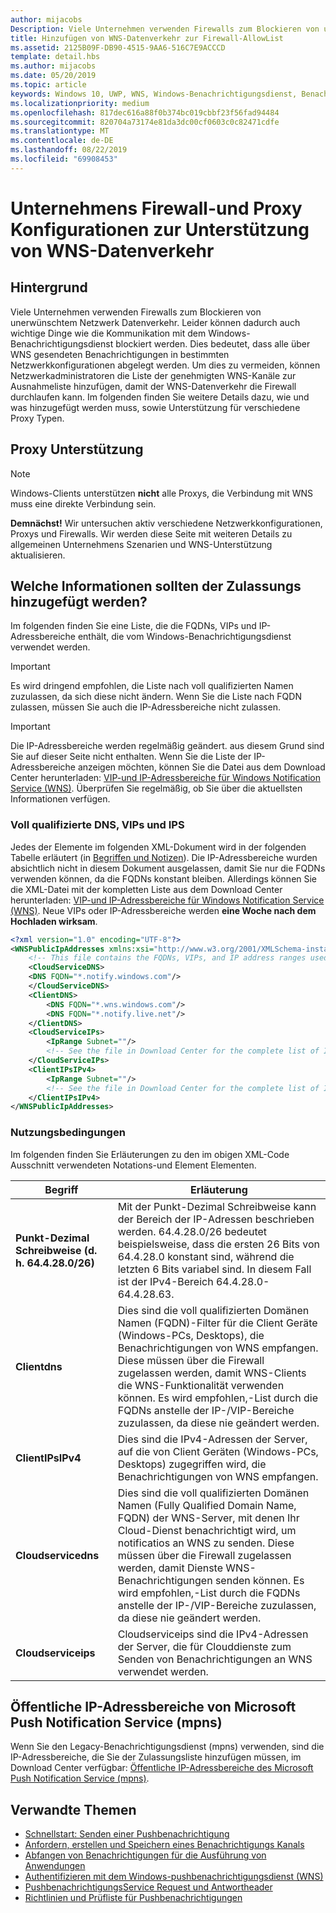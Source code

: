 ```yaml
---
author: mijacobs
Description: Viele Unternehmen verwenden Firewalls zum Blockieren von unerwünschtem Datenverkehr. In diesem Dokument wird beschrieben, wie Sie den WNS-Datenverkehr durch Firewalls passieren können.
title: Hinzufügen von WNS-Datenverkehr zur Firewall-AllowList
ms.assetid: 2125B09F-DB90-4515-9AA6-516C7E9ACCCD
template: detail.hbs
ms.author: mijacobs
ms.date: 05/20/2019
ms.topic: article
keywords: Windows 10, UWP, WNS, Windows-Benachrichtigungsdienst, Benachrichtigung, Windows, Firewall, Problembehandlung, IP, Datenverkehr, Unternehmen, Netzwerk, IPv4, VIP, FQDN, öffentliche IP-Adresse
ms.localizationpriority: medium
ms.openlocfilehash: 817dec616a88f0b374bc019cbbf23f56fad94484
ms.sourcegitcommit: 820704a73174e81da3dc00cf0603c0c82471cdfe
ms.translationtype: MT
ms.contentlocale: de-DE
ms.lasthandoff: 08/22/2019
ms.locfileid: "69908453"
---
```

# <a name="enterprise-firewall-and-proxy-configurations-to-support-wns-traffic"></a>Unternehmens Firewall-und Proxy Konfigurationen zur Unterstützung von WNS-Datenverkehr

## <a name="background"></a>Hintergrund
Viele Unternehmen verwenden Firewalls zum Blockieren von unerwünschtem Netzwerk Datenverkehr. Leider können dadurch auch wichtige Dinge wie die Kommunikation mit dem Windows-Benachrichtigungsdienst blockiert werden. Dies bedeutet, dass alle über WNS gesendeten Benachrichtigungen in bestimmten Netzwerkkonfigurationen abgelegt werden. Um dies zu vermeiden, können Netzwerkadministratoren die Liste der genehmigten WNS-Kanäle zur Ausnahmeliste hinzufügen, damit der WNS-Datenverkehr die Firewall durchlaufen kann. Im folgenden finden Sie weitere Details dazu, wie und was hinzugefügt werden muss, sowie Unterstützung für verschiedene Proxy Typen.

## <a name="proxy-support"></a>Proxy Unterstützung

> [!Note] 
Windows-Clients unterstützen **nicht** alle Proxys, die Verbindung mit WNS muss eine direkte Verbindung sein.

**Demnächst!** Wir untersuchen aktiv verschiedene Netzwerkkonfigurationen, Proxys und Firewalls. Wir werden diese Seite mit weiteren Details zu allgemeinen Unternehmens Szenarien und WNS-Unterstützung aktualisieren.


## <a name="what-information-should-be-added-to-the-allowlist"></a>Welche Informationen sollten der Zulassungs hinzugefügt werden?
Im folgenden finden Sie eine Liste, die die FQDNs, VIPs und IP-Adressbereiche enthält, die vom Windows-Benachrichtigungsdienst verwendet werden. 

> [!IMPORTANT]
> Es wird dringend empfohlen, die Liste nach voll qualifizierten Namen zuzulassen, da sich diese nicht ändern. Wenn Sie die Liste nach FQDN zulassen, müssen Sie auch die IP-Adressbereiche nicht zulassen.

> [!IMPORTANT]
> Die IP-Adressbereiche werden regelmäßig geändert. aus diesem Grund sind Sie auf dieser Seite nicht enthalten. Wenn Sie die Liste der IP-Adressbereiche anzeigen möchten, können Sie die Datei aus dem Download Center herunterladen: [VIP-und IP-Adressbereiche für Windows Notification Service (WNS)](https://www.microsoft.com/download/details.aspx?id=44238). Überprüfen Sie regelmäßig, ob Sie über die aktuellsten Informationen verfügen. 


### <a name="fqdns-vips-and-ips"></a>Voll qualifizierte DNS, VIPs und IPS
Jedes der Elemente im folgenden XML-Dokument wird in der folgenden Tabelle erläutert (in [Begriffen und Notizen](#terms-and-notations)). Die IP-Adressbereiche wurden absichtlich nicht in diesem Dokument ausgelassen, damit Sie nur die FQDNs verwenden können, da die FQDNs konstant bleiben. Allerdings können Sie die XML-Datei mit der kompletten Liste aus dem Download Center herunterladen: [VIP-und IP-Adressbereiche für Windows Notification Service (WNS)](https://www.microsoft.com/download/details.aspx?id=44238). Neue VIPs oder IP-Adressbereiche werden **eine Woche nach dem Hochladen wirksam**.

```XML
<?xml version="1.0" encoding="UTF-8"?>
<WNSPublicIpAddresses xmlns:xsi="http://www.w3.org/2001/XMLSchema-instance" xmlns:xsd="http://www.w3.org/2001/XMLSchema">
    <!-- This file contains the FQDNs, VIPs, and IP address ranges used by the Windows Notification Service. A new text file will be uploaded every time a new VIP or IP range is released in production.  Please copy the below information and perform the necessary changes on your site. Endpoints in CloudService nodes are used for cloud services to send notifications to WNS. Endpoints in Client nodes are used by devices to receive notifications from WNS. --> 
    <CloudServiceDNS>
    <DNS FQDN="*.notify.windows.com"/>
    </CloudServiceDNS>
    <ClientDNS>
        <DNS FQDN="*.wns.windows.com"/>
        <DNS FQDN="*.notify.live.net"/>
    </ClientDNS>
    <CloudServiceIPs>
        <IpRange Subnet=""/>
        <!-- See the file in Download Center for the complete list of IP ranges -->
    </CloudServiceIPs>
    <ClientIPsIPv4>
        <IpRange Subnet=""/>
        <!-- See the file in Download Center for the complete list of IP ranges -->
    </ClientIPsIPv4>
</WNSPublicIpAddresses>

```

### <a name="terms-and-notations"></a>Nutzungsbedingungen
Im folgenden finden Sie Erläuterungen zu den im obigen XML-Code Ausschnitt verwendeten Notations-und Element Elementen.

| Begriff | Erläuterung |
|---|---|
| **Punkt-Dezimal Schreibweise (d. h. 64.4.28.0/26)** | Mit der Punkt-Dezimal Schreibweise kann der Bereich der IP-Adressen beschrieben werden. 64.4.28.0/26 bedeutet beispielsweise, dass die ersten 26 Bits von 64.4.28.0 konstant sind, während die letzten 6 Bits variabel sind.  In diesem Fall ist der IPv4-Bereich 64.4.28.0-64.4.28.63. |
| **Clientdns** | Dies sind die voll qualifizierten Domänen Namen (FQDN)-Filter für die Client Geräte (Windows-PCs, Desktops), die Benachrichtigungen von WNS empfangen. Diese müssen über die Firewall zugelassen werden, damit WNS-Clients die WNS-Funktionalität verwenden können.  Es wird empfohlen,-List durch die FQDNs anstelle der IP-/VIP-Bereiche zuzulassen, da diese nie geändert werden. |
| **ClientIPsIPv4** | Dies sind die IPv4-Adressen der Server, auf die von Client Geräten (Windows-PCs, Desktops) zugegriffen wird, die Benachrichtigungen von WNS empfangen. |
| **Cloudservicedns** | Dies sind die voll qualifizierten Domänen Namen (Fully Qualified Domain Name, FQDN) der WNS-Server, mit denen Ihr Cloud-Dienst benachrichtigt wird, um notificatios an WNS zu senden. Diese müssen über die Firewall zugelassen werden, damit Dienste WNS-Benachrichtigungen senden können.  Es wird empfohlen,-List durch die FQDNs anstelle der IP-/VIP-Bereiche zuzulassen, da diese nie geändert werden.|
| **Cloudserviceips** | Cloudserviceips sind die IPv4-Adressen der Server, die für Clouddienste zum Senden von Benachrichtigungen an WNS verwendet werden.  |


## <a name="microsoft-push-notifications-service-mpns-public-ip-ranges"></a>Öffentliche IP-Adressbereiche von Microsoft Push Notification Service (mpns)
Wenn Sie den Legacy-Benachrichtigungsdienst (mpns) verwenden, sind die IP-Adressbereiche, die Sie der Zulassungsliste hinzufügen müssen, im Download Center verfügbar: [Öffentliche IP-Adressbereiche des Microsoft Push Notification Service (mpns)](https://www.microsoft.com/download/details.aspx?id=44535).


## <a name="related-topics"></a>Verwandte Themen

* [Schnellstart: Senden einer Pushbenachrichtigung](https://docs.microsoft.com/previous-versions/windows/apps/hh868252(v=win.10))
* [Anfordern, erstellen und Speichern eines Benachrichtigungs Kanals](https://docs.microsoft.com/previous-versions/windows/apps/hh465412(v=win.10))
* [Abfangen von Benachrichtigungen für die Ausführung von Anwendungen](https://docs.microsoft.com/previous-versions/windows/apps/jj709907(v=win.10))
* [Authentifizieren mit dem Windows-pushbenachrichtigungsdienst (WNS)](https://docs.microsoft.com/previous-versions/windows/apps/hh465407(v=win.10))
* [PushbenachrichtigungsService Request und Antwortheader](https://docs.microsoft.com/previous-versions/windows/apps/hh465435(v=win.10))
* [Richtlinien und Prüfliste für Pushbenachrichtigungen](https://docs.microsoft.com/windows/uwp/controls-and-patterns/tiles-and-notifications-windows-push-notification-services--wns--overview)
 
